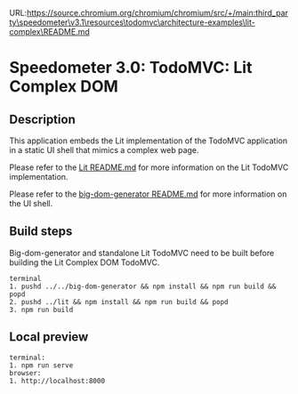 URL:https://source.chromium.org/chromium/chromium/src/+/main:third_party\speedometer\v3.1\resources\todomvc\architecture-examples\lit-complex\README.md
# Speedometer 3.0: TodoMVC: Lit Complex DOM

## Description

This application embeds the Lit implementation of the TodoMVC application in a static UI shell that mimics a complex web page.

Please refer to the [Lit README.md](../lit/README.md) for more information on the Lit TodoMVC implementation.

Please refer to the [big-dom-generator README.md](../../big-dom-generator/README.md) for more information on the UI shell.

## Build steps

Big-dom-generator and standalone Lit TodoMVC need to be built before building the Lit Complex DOM TodoMVC.

```
terminal
1. pushd ../../big-dom-generator && npm install && npm run build && popd
2. pushd ../lit && npm install && npm run build && popd
3. npm run build
```

## Local preview

```
terminal:
1. npm run serve
browser:
1. http://localhost:8000
```
